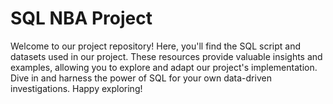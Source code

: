 # SQL NBA Project

Welcome to our project repository! Here, you'll find the SQL script and datasets used in our project. These resources provide valuable insights and examples, allowing you to explore and adapt our project's implementation. Dive in and harness the power of SQL for your own data-driven investigations. Happy exploring!
